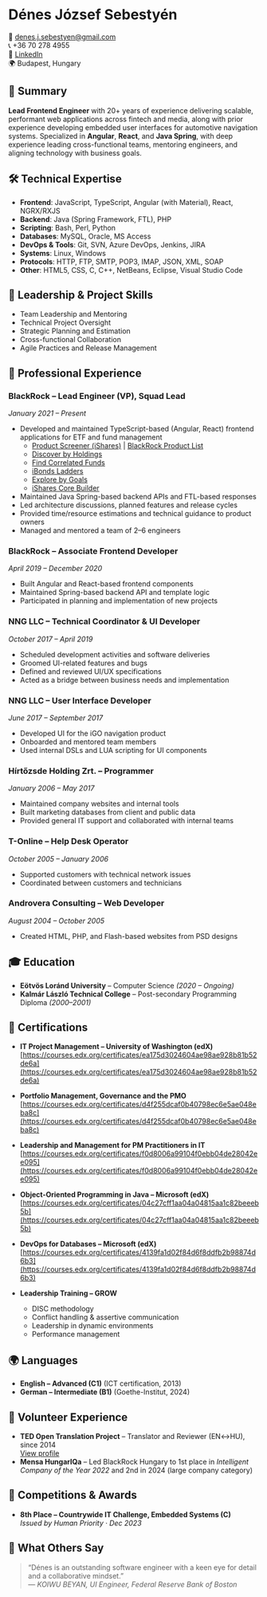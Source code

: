 # Dénes József Sebestyén

📧 denes.j.sebestyen@gmail.com  
📞 +36 70 278 4955  
🔗 [LinkedIn](https://www.linkedin.com/in/denessebestyen)  
🌍 Budapest, Hungary

## 🧠 Summary

**Lead Frontend Engineer** with 20+ years of experience delivering scalable, performant web applications across fintech and media, along with prior experience developing embedded user interfaces for automotive navigation systems. Specialized in **Angular**, **React**, and **Java Spring**, with deep experience leading cross-functional teams, mentoring engineers, and aligning technology with business goals.

## 🛠️ Technical Expertise

- **Frontend**: JavaScript, TypeScript, Angular (with Material), React, NGRX/RXJS
- **Backend**: Java (Spring Framework, FTL), PHP
- **Scripting**: Bash, Perl, Python
- **Databases**: MySQL, Oracle, MS Access
- **DevOps & Tools**: Git, SVN, Azure DevOps, Jenkins, JIRA
- **Systems**: Linux, Windows
- **Protocols**: HTTP, FTP, SMTP, POP3, IMAP, JSON, XML, SOAP
- **Other**: HTML5, CSS, C, C++, NetBeans, Eclipse, Visual Studio Code

## 🧭 Leadership & Project Skills

- Team Leadership and Mentoring
- Technical Project Oversight
- Strategic Planning and Estimation
- Cross-functional Collaboration
- Agile Practices and Release Management

## 💼 Professional Experience

### **BlackRock – Lead Engineer (VP), Squad Lead**  
*January 2021 – Present*
- Developed and maintained TypeScript-based (Angular, React) frontend applications for ETF and fund management
  - [Product Screener (iShares)](https://www.ishares.com/us/products/etf-investments) | [BlackRock Product List](https://www.blackrock.com/uk/products/product-list)
  - [Discover by Holdings](https://www.ishares.com/us/products/investment-ideas)
  - [Find Correlated Funds](https://www.blackrock.com/authplatform/user/signin)
  - [iBonds Ladders](https://www.ishares.com/us/resources/tools/ibonds)
  - [Explore by Goals](https://www.ishares.com/us/products/investment-goals#/categories)
  - [iShares Core Builder](https://www.ishares.com/us/resources/tools/core-builder#/)
- Maintained Java Spring-based backend APIs and FTL-based responses
- Led architecture discussions, planned features and release cycles
- Provided time/resource estimations and technical guidance to product owners
- Managed and mentored a team of 2–6 engineers

### **BlackRock – Associate Frontend Developer**  
*April 2019 – December 2020*
- Built Angular and React-based frontend components
- Maintained Spring-based backend API and template logic
- Participated in planning and implementation of new projects

### **NNG LLC – Technical Coordinator & UI Developer**  
*October 2017 – April 2019*
- Scheduled development activities and software deliveries
- Groomed UI-related features and bugs
- Defined and reviewed UI/UX specifications
- Acted as a bridge between business needs and implementation

### **NNG LLC – User Interface Developer**  
*June 2017 – September 2017*
- Developed UI for the iGO navigation product
- Onboarded and mentored team members
- Used internal DSLs and LUA scripting for UI components

### **Hírtőzsde Holding Zrt. – Programmer**  
*January 2006 – May 2017*
- Maintained company websites and internal tools
- Built marketing databases from client and public data
- Provided general IT support and collaborated with internal teams

### **T-Online – Help Desk Operator**  
*October 2005 – January 2006*
- Supported customers with technical network issues
- Coordinated between customers and technicians

### **Androvera Consulting – Web Developer**  
*August 2004 – October 2005*
- Created HTML, PHP, and Flash-based websites from PSD designs

## 🎓 Education

- **Eötvös Loránd University** – Computer Science *(2020 – Ongoing)*  
- **Kalmár László Technical College** – Post-secondary Programming Diploma *(2000–2001)*

## 📜 Certifications

- **IT Project Management – University of Washington (edX)**  
  [https://courses.edx.org/certificates/ea175d3024604ae98ae928b81b52de6a](https://courses.edx.org/certificates/ea175d3024604ae98ae928b81b52de6a)

- **Portfolio Management, Governance and the PMO**  
  [https://courses.edx.org/certificates/d4f255dcaf0b40798ec6e5ae048eba8c](https://courses.edx.org/certificates/d4f255dcaf0b40798ec6e5ae048eba8c)

- **Leadership and Management for PM Practitioners in IT**  
  [https://courses.edx.org/certificates/f0d8006a99104f0ebb04de28042ee095](https://courses.edx.org/certificates/f0d8006a99104f0ebb04de28042ee095)

- **Object-Oriented Programming in Java – Microsoft (edX)**  
  [https://courses.edx.org/certificates/04c27cff1aa04a04815aa1c82beeeb5b](https://courses.edx.org/certificates/04c27cff1aa04a04815aa1c82beeeb5b)

- **DevOps for Databases – Microsoft (edX)**  
  [https://courses.edx.org/certificates/4139fa1d02f84d6f8ddfb2b98874d6b3](https://courses.edx.org/certificates/4139fa1d02f84d6f8ddfb2b98874d6b3)

- **Leadership Training – GROW**  
  - DISC methodology  
  - Conflict handling & assertive communication  
  - Leadership in dynamic environments  
  - Performance management

## 🌍 Languages

- **English – Advanced (C1)** (ICT certification, 2013)
- **German – Intermediate (B1)** (Goethe-Institut, 2024)

## 🙌 Volunteer Experience

- **TED Open Translation Project** – Translator and Reviewer (EN↔HU), since 2014  
  [View profile](https://www.ted.com/profiles/2812503)
- **Mensa HungarIQa** – Led BlackRock Hungary to 1st place in *Intelligent Company of the Year 2022* and 2nd in 2024 (large company category)

## 🏅 Competitions & Awards

- **8th Place – Countrywide IT Challenge, Embedded Systems (C)**  
  *Issued by Human Priority · Dec 2023*

## 💬 What Others Say

> “Dénes is an outstanding software engineer with a keen eye for detail and a collaborative mindset.”  
> — *KOIWU BEYAN, UI Engineer, Federal Reserve Bank of Boston*
